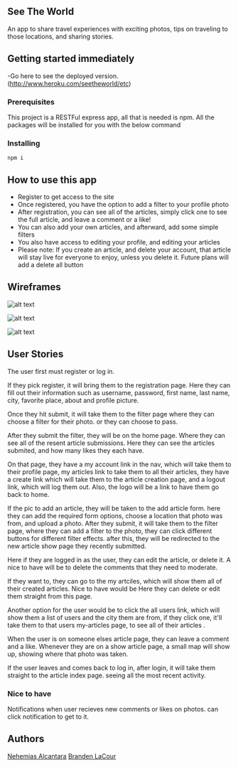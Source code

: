 ## See The World

An app to share travel experiences with exciting photos, tips on traveling to those locations, and sharing stories.

## Getting started immediately

-Go here to see the deployed version. (http://www.heroku.com/seetheworld/etc)

### Prerequisites

This project is a RESTFul express app, all that is needed is npm. All the packages will be installed for you with the below command

### Installing

```
npm i
```

## How to use this app

* Register to get access to the site
* Once registered, you have the option to add a filter to your profile photo
* After registration, you can see all of the articles, simply click one to see the full article, and leave a comment or a like!
* You can also add your own articles, and afterward, add some simple filters
* You also have access to editing your profile, and editing your articles
* Please note: If you create an article, and delete your account, that article will stay live for everyone to enjoy, unless you delete it. Future plans will add a delete all button

## Wireframes

![alt text](https://i.imgur.com/tI5ear6.jpg)

![alt text](https://i.imgur.com/UD4eqme.jpg)

![alt text](https://i.imgur.com/jU3KFhM.jpg)

## User Stories

The user first must register or log in.

If they pick register, it will bring them to the registration page.
Here they can fill out their information such as username, password, first name, last name, city, favorite place, about and profile picture.

Once they hit submit, it will take them to the filter page where they can choose a filter for their photo. or they can choose to pass.

After they submit the filter, they will be on the home page. Where they can see all of the resent article submissions.
Here they can see the articles submited, and how many likes they each have.


On that page, they have a my account link in the nav, which will take them to their profile page, my articles link to take them to all their articles, they have a create link which will take them to the article creation page, and a logout link, which will log them out. Also, the logo will be a link to have them go back to home.

If the pic to add an article, they will be taken to the add article form. here they can add the required form options, choose a location that photo was from, and upload a photo. After they submit, it will take them to the filter page, where they can add a filter to the photo, they can click different buttons for different filter effects. after this, they will be redirected to the new article show page they recently submitted.

Here if they are logged in as the user, they can edit the article, or delete it. A nice to have will be to delete the comments that they need to moderate.


If they want to, they can go to the my artciles, which will show them all of their created articles. Nice to have would be Here they can delete or edit them straight from this page.


Another option for the user would be to click the all users link, which will show them a list of users and the city them are from, if they click one, it'll take them to that users my-articles page, to see all of their articles .


When the user is on someone elses article page, they can leave a comment and a like. Whenever they are on a show article page, a small map will show up, showing where that photo was taken. 



If the user leaves and comes back to log in, after login, it will take them straight to the article index page. seeing all the most recent activity.

### Nice to have

Notifications when user recieves new comments or likes on photos. can click notification to get to it.


<!-- ## Built With

* [Dropwizard](http://www.dropwizard.io/1.0.2/docs/) - The web framework used
* [Maven](https://maven.apache.org/) - Dependency Management
* [ROME](https://rometools.github.io/rome/) - Used to generate RSS Feeds -->

## Authors
[Nehemias Alcantara](https://github.com/nemiasalc56)
[Branden LaCour](https://github.com/BrandenLaCour)


